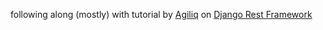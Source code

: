 following along (mostly) with tutorial by [Agiliq](https://books.agiliq.com/projects/django-api-polls-tutorial/en/latest/) on [Django Rest Framework](http://www.django-rest-framework.org/)
